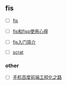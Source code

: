 fis
-----

- [ ] [fis](https://github.com/fex-team/fis)

- [ ] [fis和fisp使用心得](http://mweb.baidu.com/p/fis%E5%92%8Cfisp%E4%BD%BF%E7%94%A8%E5%BF%83%E5%BE%97.html)

- [ ] [fis入门简介](https://github.com/chyingp/blog/issues/20)

- [ ] [scrat](http://scrat-team.github.io/)

### other

- [ ] [手机百度前端工程化之路](http://mweb.baidu.com/p/baidusearch-front-end-road.html)
